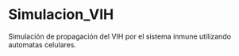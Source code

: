 # Simulacion_VIH
Simulación de propagación del VIH por el sistema inmune utilizando automatas celulares.
